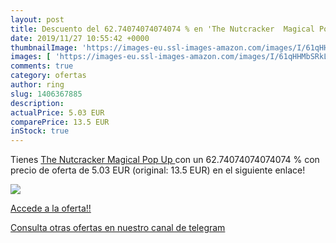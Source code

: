 ```yaml
---
layout: post
title: Descuento del 62.74074074074074 % en 'The Nutcracker  Magical Pop Up '
date: 2019/11/27 10:55:42 +0000
thumbnailImage: 'https://images-eu.ssl-images-amazon.com/images/I/61qHHMbSRkL._SL200_.jpg'
images: [ 'https://images-eu.ssl-images-amazon.com/images/I/61qHHMbSRkL._SL200_.jpg' ]
comments: true
category: ofertas
author: ring
slug: 1406367885
description:
actualPrice: 5.03 EUR
comparePrice: 13.5 EUR
inStock: true
---
```


Tienes [The Nutcracker  Magical Pop Up ](https://www.amazon.com/dp/1406367885/?tag=redken08-20) con un 62.74074074074074 % con precio de oferta de 5.03 EUR (original: 13.5 EUR) en el siguiente enlace!

[![](https://images-eu.ssl-images-amazon.com/images/I/61qHHMbSRkL._SL200_.jpg)](https://www.amazon.com/dp/1406367885/?tag=redken08-20)

[Accede a la oferta!!](https://www.amazon.com/dp/1406367885/?tag=redken08-20)

[Consulta otras ofertas en nuestro canal de telegram](https://t.me/s/ofertas25)
